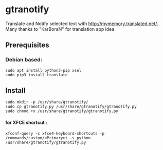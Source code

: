 # gtranotify
Translate and Notify selected text with http://mymemory.translated.net/. Many thanks to "KarBoraN" for translation app idea.

## Prerequisites

### Debian based:
```
sudo apt install python3-pip xsel
sudo pip3 install translate
```

## Install
```
sudo mkdir -p /usr/share/gtranotify/
sudo cp gtranotify.py /usr/share/gtranotify/gtranotify.py
sudo chmod +x /usr/share/gtranotify/gtranotify.py
```

#### for XFCE shortcut :
```
xfconf-query -c xfce4-keyboard-shortcuts -p /commands/custom/<Primary>t -s python /usr/share/gtranotify/gtranotify.py
```

